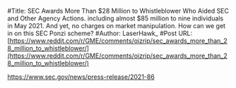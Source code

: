 #Title: SEC Awards More Than $28 Million to Whistleblower Who Aided SEC and Other Agency Actions. including almost $85 million to nine individuals in May 2021. And yet, no charges on market manipulation. How can we get in on this SEC Ponzi scheme?
#Author: LaserHawk_
#Post URL: [https://www.reddit.com/r/GME/comments/oizrip/sec_awards_more_than_28_million_to_whistleblower/](https://www.reddit.com/r/GME/comments/oizrip/sec_awards_more_than_28_million_to_whistleblower/)


https://www.sec.gov/news/press-release/2021-86